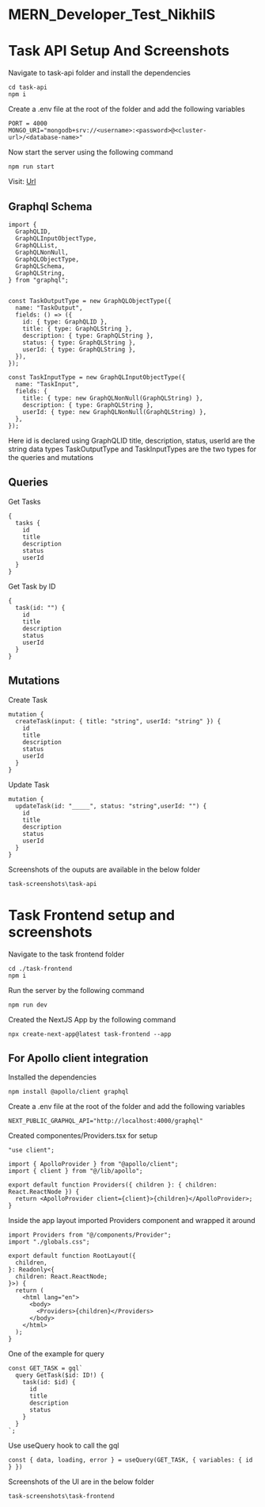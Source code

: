 # MERN_Developer_Test_NikhilS

# Task API Setup And Screenshots

Navigate to task-api folder and install the dependencies

```
cd task-api
npm i
```

Create a .env file at the root of the folder and add the following variables

```
PORT = 4000
MONGO_URI="mongodb+srv://<username>:<password>@<cluster-url>/<database-name>"
```

Now start the server using the following command

`npm run start`

Visit: [Url](http://localhost:4000/graphql)

## Graphql Schema

```
import {
  GraphQLID,
  GraphQLInputObjectType,
  GraphQLList,
  GraphQLNonNull,
  GraphQLObjectType,
  GraphQLSchema,
  GraphQLString,
} from "graphql";


const TaskOutputType = new GraphQLObjectType({
  name: "TaskOutput",
  fields: () => ({
    id: { type: GraphQLID },
    title: { type: GraphQLString },
    description: { type: GraphQLString },
    status: { type: GraphQLString },
    userId: { type: GraphQLString },
  }),
});

const TaskInputType = new GraphQLInputObjectType({
  name: "TaskInput",
  fields: {
    title: { type: new GraphQLNonNull(GraphQLString) },
    description: { type: GraphQLString },
    userId: { type: new GraphQLNonNull(GraphQLString) },
  },
});
```

Here
id is declared using GraphQLID
title, description, status, userId are the string data types
TaskOutputType and TaskInputTypes are the two types for the queries and mutations

## Queries

Get Tasks

```
{
  tasks {
    id
    title
    description
    status
    userId
  }
}
```

Get Task by ID

```
{
  task(id: "") {
    id
    title
    description
    status
    userId
  }
}

```

## Mutations

Create Task

```
mutation {
  createTask(input: { title: "string", userId: "string" }) {
    id
    title
    description
    status
    userId
  }
}
```

Update Task

```
mutation {
  updateTask(id: "_____", status: "string",userId: "") {
    id
    title
    description
    status
    userId
  }
}
```

Screenshots of the ouputs are available in the below folder

`task-screenshots\task-api`

# Task Frontend setup and screenshots

Navigate to the task frontend folder

```
cd ./task-frontend
npm i
```

Run the server by the following command

```
npm run dev
```

Created the NextJS App by the following command

`npx create-next-app@latest task-frontend --app`

## For Apollo client integration

Installed the dependencies

`npm install @apollo/client graphql`

Create a .env file at the root of the folder and add the following variables

```
NEXT_PUBLIC_GRAPHQL_API="http://localhost:4000/graphql"
```

Created componentes/Providers.tsx for setup

```
"use client";

import { ApolloProvider } from "@apollo/client";
import { client } from "@/lib/apollo";

export default function Providers({ children }: { children: React.ReactNode }) {
  return <ApolloProvider client={client}>{children}</ApolloProvider>;
}
```

Inside the app layout imported Providers component and wrapped it around

```
import Providers from "@/components/Provider";
import "./globals.css";

export default function RootLayout({
  children,
}: Readonly<{
  children: React.ReactNode;
}>) {
  return (
    <html lang="en">
      <body>
        <Providers>{children}</Providers>
      </body>
    </html>
  );
}
```

One of the example for query

```
const GET_TASK = gql`
  query GetTask($id: ID!) {
    task(id: $id) {
      id
      title
      description
      status
    }
  }
`;
```

Use useQuery hook to call the gql

`const { data, loading, error } = useQuery(GET_TASK, { variables: { id } })`

Screenshots of the UI are in the below folder

`task-screenshots\task-frontend`
